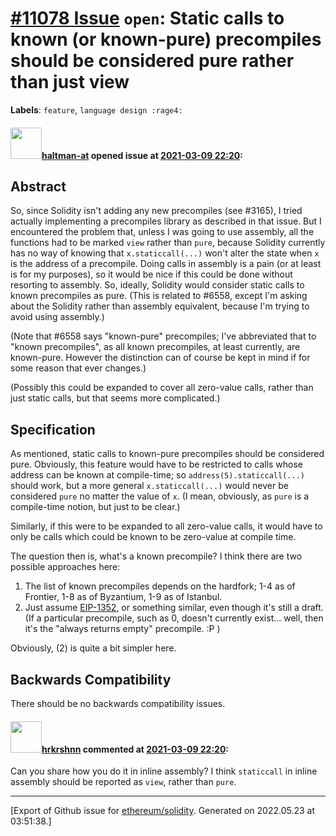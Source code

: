 # [\#11078 Issue](https://github.com/ethereum/solidity/issues/11078) `open`: Static calls to known (or known-pure) precompiles should be considered pure rather than just view
**Labels**: `feature`, `language design :rage4:`


#### <img src="https://avatars.githubusercontent.com/u/35589221?v=4" width="50">[haltman-at](https://github.com/haltman-at) opened issue at [2021-03-09 22:20](https://github.com/ethereum/solidity/issues/11078):

## Abstract

So, since Solidity isn't adding any new precompiles (see #3165), I tried actually implementing a precompiles library as described in that issue.  But I encountered the problem that, unless I was going to use assembly, all the functions had to be marked `view` rather than `pure`, because Solidity currently has no way of knowing that `x.staticcall(...)` won't alter the state when `x` is the address of a precompile.  Doing calls in assembly is a pain (or at least is for my purposes), so it would be nice if this could be done without resorting to assembly.  So, ideally, Solidity would consider static calls to known precompiles as pure.  (This is related to #6558, except I'm asking about the Solidity rather than assembly equivalent, because I'm trying to avoid using assembly.)

(Note that #6558 says "known-pure" precompiles; I've abbreviated that to "known precompiles", as all known precompiles, at least currently, are known-pure.  However the distinction can of course be kept in mind if for some reason that ever changes.)

(Possibly this could be expanded to cover all zero-value calls, rather than just static calls, but that seems more complicated.)

## Specification

As mentioned, static calls to known-pure precompiles should be considered pure.  Obviously, this feature would have to be restricted to calls whose address can be known at compile-time; so `address(5).staticcall(...)` should work, but a more general `x.staticcall(...)` would never be considered `pure` no matter the value of `x`.  (I mean, obviously, as `pure` is a compile-time notion, but just to be clear.)

Similarly, if this were to be expanded to all zero-value calls, it would have to only be calls which could be known to be zero-value at compile time.

The question then is, what's a known precompile?  I think there are two possible approaches here:
1. The list of known precompiles depends on the hardfork; 1-4 as of Frontier, 1-8 as of Byzantium, 1-9 as of Istanbul.
2. Just assume [EIP-1352](https://eips.ethereum.org/EIPS/eip-1352), or something similar, even though it's still a draft.  (If a particular precompile, such as 0, doesn't currently exist... well, then it's the "always returns empty" precompile. :P )

Obviously, (2) is quite a bit simpler here.

## Backwards Compatibility

There should be no backwards compatibility issues.

#### <img src="https://avatars.githubusercontent.com/u/13174375?u=52d702cb6bec53b561afa293cf9cd53ef7a63924&v=4" width="50">[hrkrshnn](https://github.com/hrkrshnn) commented at [2021-03-09 22:20](https://github.com/ethereum/solidity/issues/11078#issuecomment-800181953):

Can you share how you do it in inline assembly? I think `staticcall` in inline assembly should be reported as `view`, rather than `pure`.


-------------------------------------------------------------------------------



[Export of Github issue for [ethereum/solidity](https://github.com/ethereum/solidity). Generated on 2022.05.23 at 03:51:38.]

